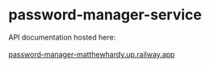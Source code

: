 # password-manager-service
API documentation hosted here: <br>
<br>
<a href="https://password-manager-matthewhardy.up.railway.app/">password-manager-matthewhardy.up.railway.app</a>
